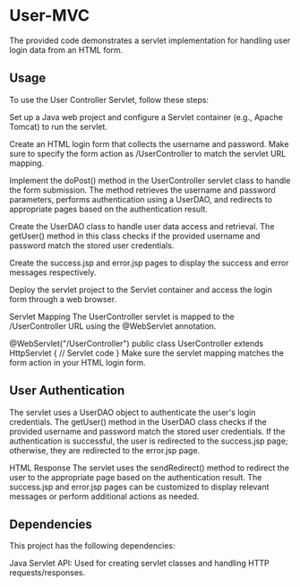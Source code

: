 # User-MVC

The provided code demonstrates a servlet implementation for handling user login data from an HTML form.

## Usage
To use the User Controller Servlet, follow these steps:

Set up a Java web project and configure a Servlet container (e.g., Apache Tomcat) to run the servlet.

Create an HTML login form that collects the username and password. Make sure to specify the form action as /UserController to match the servlet URL mapping.

<form action="/UserController" method="post">
    <!-- Login form fields -->
</form>
Implement the doPost() method in the UserController servlet class to handle the form submission. The method retrieves the username and password parameters, performs authentication using a UserDAO, and redirects to appropriate pages based on the authentication result.

Create the UserDAO class to handle user data access and retrieval. The getUser() method in this class checks if the provided username and password match the stored user credentials.

Create the success.jsp and error.jsp pages to display the success and error messages respectively.

Deploy the servlet project to the Servlet container and access the login form through a web browser.

Servlet Mapping
The UserController servlet is mapped to the /UserController URL using the @WebServlet annotation.

@WebServlet("/UserController")
public class UserController extends HttpServlet {
    // Servlet code
}
Make sure the servlet mapping matches the form action in your HTML login form.

## User Authentication
The servlet uses a UserDAO object to authenticate the user's login credentials. The getUser() method in the UserDAO class checks if the provided username and password match the stored user credentials. If the authentication is successful, the user is redirected to the success.jsp page; otherwise, they are redirected to the error.jsp page.

HTML Response
The servlet uses the sendRedirect() method to redirect the user to the appropriate page based on the authentication result. The success.jsp and error.jsp pages can be customized to display relevant messages or perform additional actions as needed.

## Dependencies
This project has the following dependencies:

Java Servlet API: Used for creating servlet classes and handling HTTP requests/responses.
